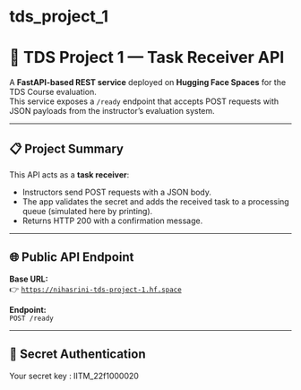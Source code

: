 # tds_project_1
# 🧠 TDS Project 1 — Task Receiver API

A **FastAPI-based REST service** deployed on **Hugging Face Spaces** for the TDS Course evaluation.  
This service exposes a `/ready` endpoint that accepts POST requests with JSON payloads from the instructor’s evaluation system.

---

## 📋 Project Summary

This API acts as a **task receiver**:
- Instructors send POST requests with a JSON body.
- The app validates the secret and adds the received task to a processing queue (simulated here by printing).
- Returns HTTP 200 with a confirmation message.

---

## 🌐 Public API Endpoint

**Base URL:**  
👉 [`https://nihasrini-tds-project-1.hf.space`](https://nihasrini-tds-project-1.hf.space)

**Endpoint:**  
`POST /ready`

---

## 🔐 Secret Authentication

Your secret key : IITM_22f1000020

```bashSTUDENT_SECRET="YOUR_SECRET_HERE"

